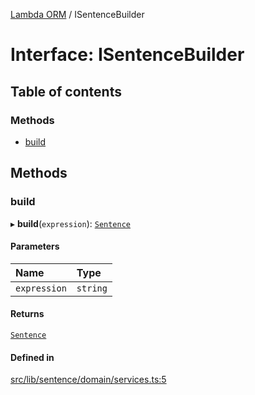 [Lambda ORM](../README.md) / ISentenceBuilder

# Interface: ISentenceBuilder

## Table of contents

### Methods

- [build](ISentenceBuilder.md#build)

## Methods

### build

▸ **build**(`expression`): [`Sentence`](../classes/Sentence.md)

#### Parameters

| Name | Type |
| :------ | :------ |
| `expression` | `string` |

#### Returns

[`Sentence`](../classes/Sentence.md)

#### Defined in

[src/lib/sentence/domain/services.ts:5](https://github.com/FlavioLionelRita/lambdaorm/blob/65e6d804/src/lib/sentence/domain/services.ts#L5)

